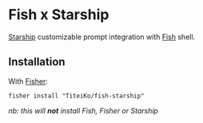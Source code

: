 # Fish x Starship

[Starship](https://starship.rs/) customizable prompt integration with [Fish](https://fishshell.com/) shell.

## Installation

With [Fisher](https://github.com/jorgebucaran/fisher):

```fish
fisher install "TiteiKo/fish-starship"
```

_nb: this will **not** install Fish, Fisher or Starship_
